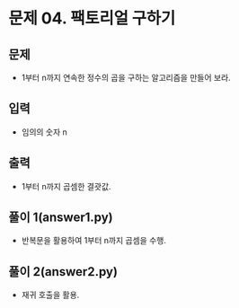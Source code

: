 # 문제 04. 팩토리얼 구하기

## 문제
- 1부터 n까지 연속한 정수의 곱을 구하는 알고리즘을 만들어 보라.

## 입력
- 임의의 숫자 n

## 출력
- 1부터 n까지 곱셈한 결괏값.


## 풀이 1(answer1.py)
- 반복문을 활용하여 1부터 n까지 곱셈을 수행.

## 풀이 2(answer2.py)
- 재귀 호출을 활용.
